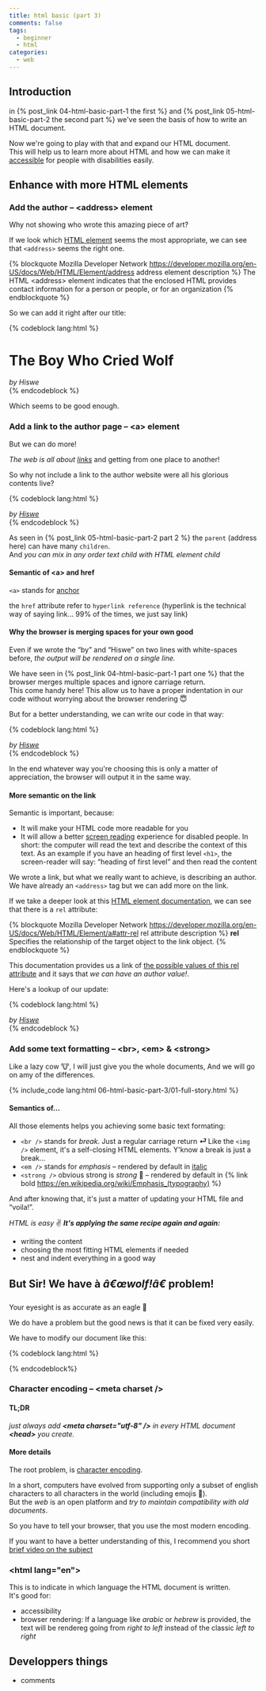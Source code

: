 ```yaml
---
title: html basic (part 3)
comments: false
tags:
  - beginner
  - html
categories:
  - web
---
```


## Introduction

in {% post_link 04-html-basic-part-1 the first %} and {% post_link 05-html-basic-part-2 the second part %} we've seen the basis of how to write an HTML document.

Now we're going to play with that and expand our HTML document.  
This will help us to learn more about HTML and how we can make it [accessible](https://en.wikipedia.org/wiki/Web_accessibility) for people with disabilities easily.

<!-- more -->

## Enhance with more HTML elements

### Add the author – <address\> element

<!-- ILLUSTRATION a pretentious author -->

Why not showing who wrote this amazing piece of art?

If we look which [HTML element](https://developer.mozilla.org/en-US/docs/Web/HTML/Element) seems the most appropriate, we can see that `<address>` seems the right one.

{% blockquote Mozilla Developer Network https://developer.mozilla.org/en-US/docs/Web/HTML/Element/address address element description %}
The HTML <address\> element indicates that the enclosed HTML provides contact information for a person or people, or for an organization
{% endblockquote %}

So we can add it right after our title:

{% codeblock lang:html %}
<h1>The Boy Who Cried Wolf</h1>
<address>by Hiswe</address>
{% endcodeblock %} 

Which seems to be good enough.

### Add a link to the author page – <a\> element

<!-- ILLUSTRATION a backpack guy-->

But we can do more!  

*The web is all about [links](https://en.wikipedia.org/wiki/Hyperlink)* and getting from one place to another!

So why not include a link to the author website were all his glorious contents live?

{% codeblock lang:html %}
<address>
  by    
  <a href="https://github.com/hiswe/">Hiswe</a>
</address>
{% endcodeblock %} 

As seen in {% post_link 05-html-basic-part-2 part 2 %} the `parent` (address here) can have many `children`.  
And *you can mix in any order text child with HTML element child* 

#### Semantic of <a\> and href

`<a>` stands for [anchor](https://developer.mozilla.org/en-US/docs/Web/HTML/Element/a)

the `href` attribute refer to `hyperlink reference` (hyperlink is the technical way of saying link… 99% of the times, we just say link)

#### Why the browser is merging spaces for your own good

<!-- ILLUSTRATION the browser merging text -->

Even if we wrote the “by” and “Hiswe” on two lines with white-spaces before, *the output will be rendered on a single line.*

We have seen in {% post_link 04-html-basic-part-1 part one %} that the browser merges multiple spaces and ignore carriage return.  
This come handy here! This allow us to have a proper indentation in our code without worrying about the browser rendering 😇

But for a better understanding, we can write our code in that way:

{% codeblock lang:html %}
<address>by <a href="https://github.com/hiswe/">Hiswe</a></address>
{% endcodeblock %} 

In the end whatever way you're choosing this is only a matter of appreciation, the browser will output it in the same way.

#### More semantic on the link

<!-- ILLUSTRATION an author with many many books smoking a pipe with heart-shaped smoke -->

Semantic is important, because:

- It will make your HTML code more readable for you
- It will allow a better [screen reading](https://en.wikipedia.org/wiki/Screen_reading) experience for disabled people. 
  In short: the computer will read the text and describe the context of this text. 
  As an example if you have an heading of first level `<h1>`, the screen-reader will say:
  <q>heading of first level</q> and then read the content
  
We wrote a link, but what we really want to achieve, is describing an author.  
We have already an `<address>` tag but we can add more on the link.

If we take a deeper look at this [HTML element documentation](https://developer.mozilla.org/en-US/docs/Web/HTML/Element/a), we can see that there is a `rel` attribute:

{% blockquote Mozilla Developer Network https://developer.mozilla.org/en-US/docs/Web/HTML/Element/a#attr-rel rel attribute description %}
**rel**
Specifies the relationship of the target object to the link object.
{% endblockquote %}    

This documentation provides us a link of [the possible values of this rel attribute](https://developer.mozilla.org/en-US/docs/Web/HTML/Link_types) and it says that *we can have an author value!*.  

Here's a lookup of our update:

{% codeblock lang:html %}
<address>by <a href="https://github.com/hiswe/" rel="author">Hiswe</a></address>
{% endcodeblock %} 

### Add some text formatting – <br\>, <em\> & <strong\>

<!-- ILLUSTRATION a dinosaur shooting lasers with sfx PIOU PIOU -->

Like a lazy cow 🐮, I will just give you the whole documents, And we will go on amy of the differences.

{% include_code lang:html 06-html-basic-part-3/01-full-story.html %}

#### Semantics of…

All those elements helps you achieving some basic text formating:

- `<br />` stands for *break*. Just a regular carriage return *__⏎__*
  Like the `<img />` element, it's a self-closing HTML elements.
  Y'know a break is just a break…
- `<em />` stands for *emphasis* – rendered by default in [italic](https://en.wikipedia.org/wiki/Italic_type#Usage)
- `<strong />` obvious strong is *strong* 🧐 – rendered by default in {% link bold https://en.wikipedia.org/wiki/Emphasis_(typography) %}

And after knowing that, it's just a matter of updating your HTML file and “voila!”.  

*HTML is easy* ✌️ *__It's applying the same recipe again and again:__*

- writing the content
- choosing the most fitting HTML elements if needed
- nest and indent everything in a good way

## But Sir! We have à *â€œwolf!â€* problem! 

Your eyesight is as accurate as an eagle 🦅

We do have a problem but the good news is that it can be fixed very easily.

We have to modify our document like this:

{% codeblock lang:html %}
<html lang="en">
  <head>
    <meta charset="utf-8" />
    <title>Wolf Story</title>
  <!-- the rest of our content… -->
{% endcodeblock%}

### Character encoding – <meta charset /\>

#### TL;DR

*just always add __<meta charset="utf-8" /\>__ in every HTML document __<head\>__ you create.*

#### More details

The root problem, is [character encoding](https://en.wikipedia.org/wiki/Character_encoding). 

In a short, computers have evolved from supporting only a subset of english characters to all characters in the world (including emojis 💩).  
But the *web* is an open platform and *try to maintain compatibility with old documents*.

So you have to tell your browser, that you use the most modern encoding.

If you want to have a better understanding of this, I recommend you short [brief video on the subject](https://youtu.be/MijmeoH9LT4)

### <html lang="en"\>

This is to indicate in which language the HTML document is written.  
It's good for: 

- accessibility
- browser rendering: If a language like <i>arabic</i> or <i>hebrew</i> is provided, the text will be rendereg going from *right to left* instead of the classic *left to right* 


## Developpers things

- comments
